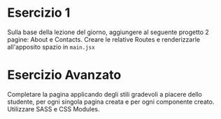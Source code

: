 # Esercizio 1

Sulla base della lezione del giorno, aggiungere al seguente progetto 2 pagine: About e Contacts. Creare le relative Routes e renderizzarle all'apposito spazio in `main.jsx`

# Esercizio Avanzato

Completare la pagina applicando degli stili gradevoli a piacere dello studente, per ogni singola pagina creata e per ogni componente creato. Utilizzare SASS e CSS Modules.